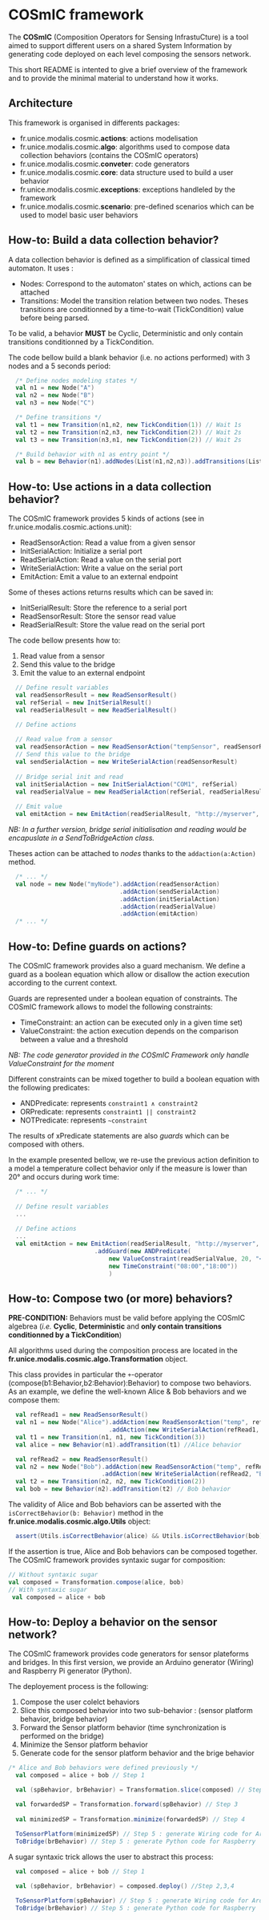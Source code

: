 COSmIC framework
================

The **COSmIC** (Composition Operators for Sensing InfrastuCture) is a tool aimed to support different users on a shared System Information by generating code deployed on each level composing the sensors network.

This short README is intented to give a brief overview of the framework and to provide the minimal material to understand how it works.

Architecture
------------

This framework is organised in differents packages:

* fr.unice.modalis.cosmic.**actions**: actions modelisation 
* fr.unice.modalis.cosmic.**algo**: algorithms used to compose data collection behaviors (contains the COSmIC operators)
* fr.unice.modalis.cosmic.**conveter**: code generators
* fr.unice.modalis.cosmic.**core**: data structure used to build a user behavior
* fr.unice.modalis.cosmic.**exceptions**: exceptions handleled by the framework
* fr.unice.modalis.cosmic.**scenario**: pre-defined scenarios which can be used to model basic user behaviors

How-to: Build a data collection behavior?
-------------------------------------------

A data collection behavior is defined as a simplification of classical timed automaton. It uses :

* Nodes: Correspond to the automaton' states on which, actions can be attached
* Transitions: Model the transition relation between two nodes. Theses transitions are conditionned by a time-to-wait (TickCondition) value before being parsed.

To be valid, a behavior **MUST** be Cyclic, Deterministic and only contain transitions conditionned by a TickCondition. 

The code bellow build a blank behavior (i.e. no actions performed) with 3 nodes and a 5 seconds period:


```scala
  /* Define nodes modeling states */
  val n1 = new Node("A")
  val n2 = new Node("B")
  val n3 = new Node("C")

  /* Define transitions */
  val t1 = new Transition(n1,n2, new TickCondition(1)) // Wait 1s
  val t2 = new Transition(n2,n3, new TickCondition(2)) // Wait 2s
  val t3 = new Transition(n3,n1, new TickCondition(2)) // Wait 2s

  /* Build behavior with n1 as entry point */
  val b = new Behavior(n1).addNodes(List(n1,n2,n3)).addTransitions(List(t1,t2,t3))
```

How-to: Use actions in a data collection behavior?
---------------------------------------------------

The COSmIC framework provides 5 kinds of actions (see in fr.unice.modalis.cosmic.actions.unit):

* ReadSensorAction: Read a value from a given sensor
* InitSerialAction: Initialize a serial port
* ReadSerialAction: Read a value on the serial port
* WriteSerialAction: Write a value on the serial port 
* EmitAction: Emit a value to an external endpoint

Some of theses actions returns results which can be saved in:

* InitSerialResult: Store the reference to a serial port
* ReadSensorResult: Store the sensor read value
* ReadSerialResult: Store the value read on the serial port

The code bellow presents how to:

1. Read value from a sensor
2. Send this value to the bridge
3. Emit the value to an external endpoint

```scala
  // Define result variables
  val readSensorResult = new ReadSensorResult()
  val refSerial = new InitSerialResult()
  val readSerialResult = new ReadSerialResult()

  // Define actions
  
  // Read value from a sensor
  val readSensorAction = new ReadSensorAction("tempSensor", readSensorResult)
  // Send this value to the bridge
  val sendSerialAction = new WriteSerialAction(readSensorResult)
  
  // Bridge serial init and read
  val initSerialAction = new InitSerialAction("COM1", refSerial)
  val readSerialValue = new ReadSerialAction(refSerial, readSerialResult)
  
  // Emit value
  val emitAction = new EmitAction(readSerialResult, "http://myserver", 8080)
```

*NB: In a further version, bridge serial initialisation and reading would be encapuslate in a SendToBridgeAction class.*

Theses action can be attached to *nodes* thanks to the `addaction(a:Action)` method.

```scala
  /* ... */
  val node = new Node("myNode").addAction(readSensorAction)
                               .addAction(sendSerialAction)
                               .addAction(initSerialAction)
                               .addAction(readSerialValue)
                               .addAction(emitAction)
  /* ... */
```

How-to: Define guards on actions?
---------------------------------

The COSmIC framework provides also a guard mechanism. We define a guard as a boolean equation which allow or disallow the action execution according to the current context.

Guards are represented under a boolean equation of constraints. The COSmIC framework allows to model the following constraints:
* TimeConstraint: an action can be executed only in a given time set)
* ValueConstraint: the action execution depends on the comparison between a value and a threshold

*NB: The code generator provided in the COSmIC Framework only handle ValueConstraint for the moment*

Different constraints can be mixed together to build a boolean equation with the following predicates:
* ANDPredicate: represents `constraint1 ∧ constraint2`
* ORPredicate: represents `constraint1 || constraint2`
* NOTPredicate: represents `~constraint`

The results of xPredicate statements are also *guards* which can be composed with others.

In the example presented bellow, we re-use the previous action definition to a model a temperature collect behavior only if the measure is lower than 20° and occurs during work time:

```scala
  /* ... */
  
  // Define result variables
  ...
  
  // Define actions
  ...
  val emitAction = new EmitAction(readSerialResult, "http://myserver", 8080)
                        .addGuard(new ANDPredicate(
                            new ValueConstraint(readSerialValue, 20, "<"), 
                            new TimeConstraint("08:00","18:00"))
                            )
```

How-to: Compose two (or more) behaviors?
---------------------------------------
**PRE-CONDITION:** Behaviors must be valid before applying the COSmIC algebrea (*i.e.* **Cyclic**, **Deterministic** and **only contain transitions conditionned by a TickCondition**)

All algorithms used during the composition process are located in the **fr.unice.modalis.cosmic.algo.Transformation** object.

This class provides in particular the `+`-operator (compose(b1:Behavior,b2:Behavior):Behavior) to compose two behaviors. As an example, we define the well-known Alice & Bob behaviors and we compose them:

```scala
  val refRead1 = new ReadSensorResult()
  val n1 = new Node("Alice").addAction(new ReadSensorAction("temp", refRead1))
                            .addAction(new WriteSerialAction(refRead1, "Alice"))
  val t1 = new Transition(n1, n1, new TickCondition(3))
  val alice = new Behavior(n1).addTransition(t1) //Alice behavior

  val refRead2 = new ReadSensorResult()
  val n2 = new Node("Bob").addAction(new ReadSensorAction("temp", refRead2))
                          .addAction(new WriteSerialAction(refRead2, "Bob"))
  val t2 = new Transition(n2, n2, new TickCondition(2))
  val bob = new Behavior(n2).addTransition(t2) // Bob behavior
```

The validity of Alice and Bob behaviors can be asserted with the `isCorrectBehavior(b: Behavior)` method in the **fr.unice.modalis.cosmic.algo.Utils** object:

```scala
  assert(Utils.isCorrectBehavior(alice) && Utils.isCorrectBehavior(bob) == true)
```

If the assertion is true, Alice and Bob behaviors can be composed together. The COSmIC framework provides syntaxic sugar for composition:

```scala
// Without syntaxic sugar
val composed = Transformation.compose(alice, bob)
// With syntaxic sugar
 val composed = alice + bob
```

How-to: Deploy a behavior on the sensor network?
------------------------------------------------

The COSmIC framework provides code generators for sensor plateforms and bridges. In this first version, we provide an Arduino generator (Wiring) and Raspberry Pi generator (Python). 

The deployement process is the following:

1. Compose the user colelct behaviors
2. Slice this composed behavior into two sub-behavior : (sensor platform behavior, bridge behavior)
3. Forward the Sensor platform behavior (time synchronization is performed on the bridge)
4. Minimize the Sensor platform behavior
5. Generate code for the sensor platform behavior and the brige behavior

```scala
/* Alice and Bob behaviors were defined previously */
  val composed = alice + bob // Step 1

  val (spBehavior, brBehavior) = Transformation.slice(composed) // Step 2

  val forwardedSP = Transformation.forward(spBehavior) // Step 3
  
  val minimizedSP = Transformation.minimize(forwardedSP) // Step 4
  
  ToSensorPlatform(minimizedSP) // Step 5 : generate Wiring code for Arduino
  ToBridge(brBehavior) // Step 5 : generate Python code for Raspberry
```

A sugar syntaxic trick allows the user to abstract this process:

```scala
  val composed = alice + bob // Step 1

  val (spBehavior, brBehavior) = composed.deploy() //Step 2,3,4

  ToSensorPlatform(spBehavior) // Step 5 : generate Wiring code for Arduino
  ToBridge(brBehavior) // Step 5 : generate Python code for Raspberry
```